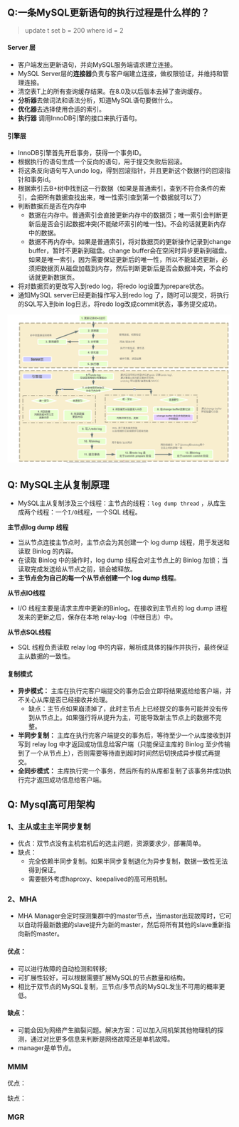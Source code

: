 ## Q:一条MySQL更新语句的执行过程是什么样的？

> update t set b = 200 where id = 2

#### Server 层

- 客户端发出更新语句，并向MySQL服务端请求建立连接。
- MySQL Server层的**连接器**负责与客户端建立连接，做权限验证，并维持和管理连接。
- 清空表T上的所有查询缓存结果。在8.0及以后版本去掉了查询缓存。
- **分析器**去做词法和语法分析，知道MySQL语句要做什么。
- **优化器**去选择使用合适的索引。
- **执行器** 调用InnoDB引擎的接口来执行语句。

#### 引擎层

- InnoDB引擎首先开启事务，获得一个事务ID。
- 根据执行的语句生成一个反向的语句，用于提交失败后回滚。
- 将这条反向语句写入undo log，得到回滚指针，并且更新这个数据行的回滚指针和事务id。
- 根据索引去B+树中找到这一行数据（如果是普通索引，查到不符合条件的索引，会把所有数据查找出来，唯一性索引查到第一个数据就可以了）
- 判断数据页是否在内存中
  - 数据在内存中。普通索引会直接更新内存中的数据页；唯一索引会判断更新后是否会引起数据冲突(不能破坏索引的唯一性)。不会的话就更新内存中的数据。
  - 数据不再内存中。如果是普通索引，将对数据页的更新操作记录到change buffer，暂时不更新到磁盘。change buffer会在空闲时异步更新到磁盘。如果是唯一索引，因为需要保证更新后的唯一性，所以不能延迟更新，必须把数据页从磁盘加载到内存，然后判断更新后是否会数据冲突，不会的话就更新数据页。
- 将对数据页的更改写入到redo log，将redo log设置为prepare状态。
- 通知MySQL server已经更新操作写入到redo log 了，随时可以提交，将执行的SQL写入到bin log日志，将redo log改成commit状态，事务提交成功。

![](./picture/updateprocess.png)



## Q: MySQL主从复制原理

- MySQL主从复制涉及三个线程：主节点的线程：`log dump thread` ，从库生成两个线程：一个`I/O`线程，一个SQL 线程。

**主节点log dump 线程**

- 当从节点连接主节点时，主节点会为其创建一个 log dump 线程，用于发送和读取 Binlog 的内容。
- 在读取 Binlog 中的操作时，log dump 线程会对主节点上的 Binlog 加锁；当读取完成发送给从节点之前，锁会被释放。
- **主节点会为自己的每一个从节点创建一个 log dump 线程**。

**从节点IO线程**

- I/O 线程主要是请求主库中更新的Binlog。在接收到主节点的 log dump 进程发来的更新之后，保存在本地 relay-log（中继日志）中。

**从节点SQL线程**

- SQL 线程负责读取 relay log 中的内容，解析成具体的操作并执行，最终保证主从数据的一致性。

#### 复制模式

- **异步模式：** 主库在执行完客户端提交的事务后会立即将结果返给给客户端，并不关心从库是否已经接收并处理。
  - 缺点：主节点如果崩溃掉了，此时主节点上已经提交的事务可能并没有传到从节点上。如果强行将从提升为主，可能导致新主节点上的数据不完整。
- **半同步复制：** 主库在执行完客户端提交的事务后，等待至少一个从库接收到并写到 relay log 中才返回成功信息给客户端（只能保证主库的 Binlog 至少传输到了一个从节点上），否则需要等待直到超时时间然后切换成异步模式再提交。
- **全同步模式：** 主库执行完一个事务，然后所有的从库都复制了该事务并成功执行完才返回成功信息给客户端。




## Q: Mysql高可用架构

### 1、主从或主主半同步复制

- 优点：双节点没有主机宕机后的选主问题，资源要求少，部署简单。
- 缺点：
  - 完全依赖半同步复制。如果半同步复制退化为异步复制，数据一致性无法得到保证。
  - 需要额外考虑haproxy、keepalived的高可用机制。



### 2、MHA 

-  MHA Manager会定时探测集群中的master节点，当master出现故障时，它可以自动将最新数据的slave提升为新的master，然后将所有其他的slave重新指向新的master。

#### 优点：

- 可以进行故障的自动检测和转移;
- 可扩展性较好，可以根据需要扩展MySQL的节点数量和结构。
- 相比于双节点的MySQL复制，三节点/多节点的MySQL发生不可用的概率更低。

#### 缺点：

- 可能会因为网络产生脑裂问题。解决方案：可以加入同机架其他物理机的探测，通过对比更多信息来判断是网络故障还是单机故障。
- manager是单节点。





### MMM

优点：

缺点：

### MGR

